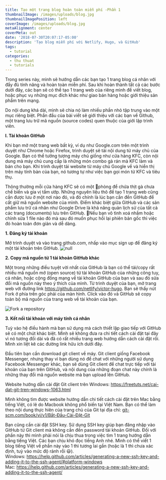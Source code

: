 ```yaml
---
title: Tạo một trang blog hoàn toàn miễn phí -Phần 1
thumbnailImage: /images/uploads/blog.jpg
thumbnailImagePosition: left
coverImage: /images/uploads/blog.jpg
metaAlignment: center
coverMeta: out
date: '2018-07-30T20:07:17-05:00'
description: 'Tạo blog miễn phí với Netlify, Hugo, và GitHub'
tags:
  - tutorial
categories:
  - thu thuat
  - tutorials
---
```

Trong series này, mình sẽ hướng dẫn các bạn tạo 1 trang blog cá nhân với đầy đủ tính năng và hoàn toàn miễn phí. Sau khi hoàn thành tất cả các bước dưới đây, các bạn sẽ có thể tạo 1 trang web của riêng mình để viết blog, hoặc phục vụ những mục đích khác như giao bán hàng hoặc giới thiệu sản phẩm trên mạng.

Do nội dung khá dài, mình sẽ chia nó làm nhiều phần nhỏ tập trung vào một mục riêng biệt. Phần đầu của bài viết sẽ giới thiệu với các bạn về Github, một trang lưu trữ mã nguồn (source codes) quen thuộc của giới lập trình viên.

**I. Tài khoản GitHub**

Khi bạn mở một trang web bất kỳ, ví dụ như Google.com trên một trình duyệt như Chrome hoặc Firefox, trình duyệt sẽ tải nội dung từ máy chủ của Google. Bạn có thể tưởng tượng máy chủ giống như cửa hàng KFC, còn nội dung mà máy chủ cung cấp là những món combo gà rán mà KFC làm và bán cho bạn. Khi trình duyệt tải website từ máy chủ Google về và hiển thị trên máy tính bàn của bạn, nó tương tự như việc bạn gọi món từ KFC và tiêu thụ. 

Thông thường mỗi cửa hàng KFC sẽ có một phòng để chứa thịt gà chưa chế biến và gia vị tẩm ướp. Những nguyên liệu thô để tạo 1 trang web cũng cần được lưu ở một nơi nào đó, và đó chính là lúc bạn cần đến GitHub để cất giữ mã nguồn website của mình. Điểm khác biệt giữa GitHub và các sản phẩm lưu trữ cá nhân như Google Drive là khả năng quản  lịch sử của tất cả các trang (documents) lưu trên GitHub. Nếu bạn vô tình xoá nhầm hoặc chỉnh sửa 1 file nào đó mà sau đó muốn phục hồi lại phiên bản gốc thì việc đó hoàn toàn đơn giản và dễ dàng.

**1. Đăng ký tài khoản**

Mở trình duyệt và vào trang github.com, nhấp vào mục sign up để đăng ký một tài khoản trên GitHub.
![null](/images/uploads/github1.png)

**2. Copy mã nguồn từ 1 tài khoản GitHub khác**  

Một trong những điều tuyệt vời nhất của GitHub là bạn có thể tải/copy rất nhiều mã nguồn mở (open source) từ tài khoản GitHub của những công tuy, cá nhân, hoặc cộng đồng mạng về tài khoản GitHub của bạn và sau đó sửa đổi mã nguồn này theo ý thích của mình. 
Từ trình duyệt của bạn, mở trang web với đường link https://github.com/netlify/victor-hugo. Bạn sẽ thấy nút Fork ở phía trên góc phải của màn hình. Click vào đó và GitHub sẽ copy toàn bộ mã nguồn của trang web về tài khoản của bạn.

![Fork a repository](/images/uploads/screen-shot-2018-08-03-at-4.21.37-pm.png)

**3. Kết nối tài khoản với máy tính cá nhân**  

Tuỳ vào hệ điều hành mà bạn sử dụng mà cách thiết lập giao tiếp với GitHub sẽ có một chút khác biệt. Mình sẽ không đưa ra chi tiết cách cài đặt tại đây vì nó tương đối dài và đã có rất nhiều trang web hướng dẫn cách cài đặt rồi. Mình xin liệt kê các đường link hữu ích dưới đây.

Đầu tiên bạn cần download git client về máy. Git client giống Facebook Messenger, nhưng thay vì bạn dùng nó để chat với những người sử dụng Facebook Messenger khác, bạn sẽ dùng Git client để chat trực tiếp với tài khoản của bạn trên GitHub, và nội dung của những đoạn chat này chính là những thay đổi mã nguồn website mà bạn upload lên GitHub.

Website hướng dẫn cài đặt Git client trên Windows: https://freetuts.net/cai-dat-git-tren-windows-1063.html

Mình không tìm được website hướng dẫn chi tiết cách cài đặt trên Mac bằng tiếng Việt, có lẽ do Macbook không phổ biến tại Việt Nam. Bạn có thể làm theo nội dung thực hiên của trang chủ của Git tại địa chỉ: [git-scm.com/book/vi/v1/Bắt-Đầu-Cài-Đặt-Git](https://git-scm.com/book/vi/v1/B%E1%BA%AFt-%C4%90%E1%BA%A7u-C%C3%A0i-%C4%90%E1%BA%B7t-Git)

Bạn cũng cần cài đặt SSH key. Sử dụng SSH key giúp bạn đăng nhập vào GitHub từ Git client mà không cần đến password tài khoản GitHub. Đối với phần này thì mình phải nói là chịu thua trong việc tìm 1 trang hướng dẫn bằng tiếng Việt. Các bạn chịu khó đọc tiếng Anh nhé. Mình có thể viết 1 blog tiếng Việt về phần này vào 1 thì tương lai gần (hoặc là 1 thì chưa xác định, tuỳ vào mức độ rảnh rỗi :smiley:).<br/>
Windows: https://help.github.com/articles/generating-a-new-ssh-key-and-adding-it-to-the-ssh-agent/#platform-windows<br/>
Mac: https://help.github.com/articles/generating-a-new-ssh-key-and-adding-it-to-the-ssh-agent/<br/>
